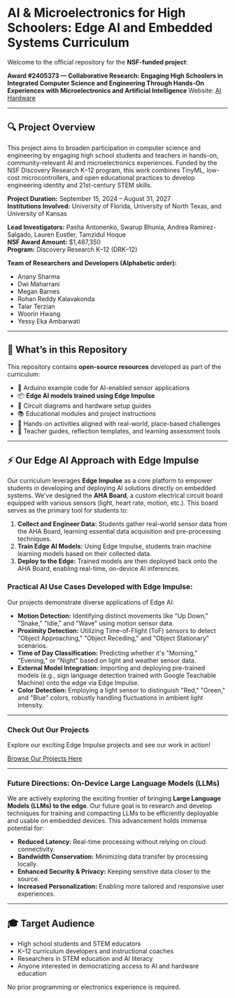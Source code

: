 # AI & Microelectronics for High Schoolers: Edge AI and Embedded Systems Curriculum

Welcome to the official repository for the **NSF-funded project**:

**Award #2405373 — Collaborative Research: Engaging High Schoolers in Integrated Computer Science and Engineering Through Hands-On Experiences with Microelectronics and Artificial Intelligence**
Website: [AI Hardware](https://education.ufl.edu/aihardware/)

---

## 🔍 Project Overview

This project aims to broaden participation in computer science and engineering by engaging high school students and teachers in hands-on, community-relevant AI and microelectronics experiences. Funded by the NSF Discovery Research K–12 program, this work combines TinyML, low-cost microcontrollers, and open educational practices to develop engineering identity and 21st-century STEM skills.

**Project Duration:** September 15, 2024 – August 31, 2027  
**Institutions Involved:** University of Florida, University of North Texas, and University of Kansas

**Lead Investigators:** Pasha Antonenko, Swarup Bhunia, Andrea Ramirez-Salgado, Lauren Eustler, Tamzidul Hoque   
**NSF Award Amount:** $1,487,350  
**Program:** Discovery Research K–12 (DRK–12)

**Team of Researchers and Developers (Alphabetic order):**
- Anany Sharma
- Dwi Maharrani
- Megan Barnes
- Rohan Reddy Kalavakonda
- Talar Terzian
- Woorin Hwang
- Yessy Eka Ambarwati

---

## 🧠 What’s in this Repository

This repository contains **open-source resources** developed as part of the curriculum:

- 🧾 Arduino example code for AI-enabled sensor applications
- 📦 **Edge AI models trained using Edge Impulse**
- 🔌 Circuit diagrams and hardware setup guides
- 📚 Educational modules and project instructions
- 🧪 Hands-on activities aligned with real-world, place-based challenges
- 📝 Teacher guides, reflection templates, and learning assessment tools

---

## ⚡️ Our Edge AI Approach with Edge Impulse

Our curriculum leverages **Edge Impulse** as a core platform to empower students in developing and deploying AI solutions directly on embedded systems. We've designed the **AHA Board**, a custom electrical circuit board equipped with various sensors (light, heart rate, motion, etc.). This board serves as the primary tool for students to:

1.  **Collect and Engineer Data:** Students gather real-world sensor data from the AHA Board, learning essential data acquisition and pre-processing techniques.
2.  **Train Edge AI Models:** Using Edge Impulse, students train machine learning models based on their collected data.
3.  **Deploy to the Edge:** Trained models are then deployed back onto the AHA Board, enabling real-time, on-device AI inferences.

### Practical AI Use Cases Developed with Edge Impulse:

Our projects demonstrate diverse applications of Edge AI:

* **Motion Detection:** Identifying distinct movements like "Up Down," "Snake," "Idle," and "Wave" using motion sensor data.
* **Proximity Detection:** Utilizing Time-of-Flight (ToF) sensors to detect "Object Approaching," "Object Receding," and "Object Stationary" scenarios.
* **Time of Day Classification:** Predicting whether it's "Morning," "Evening," or "Night" based on light and weather sensor data.
* **External Model Integration:** Importing and deploying pre-trained models (e.g., sign language detection trained with Google Teachable Machine) onto the edge via Edge Impulse.
* **Color Detection:** Employing a light sensor to distinguish "Red," "Green," and "Blue" colors, robustly handling fluctuations in ambient light intensity.

---

### Check Out Our Projects

Explore our exciting Edge Impulse projects and see our work in action!

[Browse Our Projects Here](https://edgeimpulse.com/projects/all?project=Anany%20Sharma&limit=22&sort=-pageViewCount)

---

### Future Directions: On-Device Large Language Models (LLMs)

We are actively exploring the exciting frontier of bringing **Large Language Models (LLMs) to the edge**. Our future goal is to research and develop techniques for training and compacting LLMs to be efficiently deployable and usable on embedded devices. This advancement holds immense potential for:

* **Reduced Latency:** Real-time processing without relying on cloud connectivity.
* **Bandwidth Conservation:** Minimizing data transfer by processing locally.
* **Enhanced Security & Privacy:** Keeping sensitive data closer to the source.
* **Increased Personalization:** Enabling more tailored and responsive user experiences.

---

## 🎓 Target Audience

- High school students and STEM educators
- K–12 curriculum developers and instructional coaches
- Researchers in STEM education and AI literacy
- Anyone interested in democratizing access to AI and hardware education

No prior programming or electronics experience is required.

